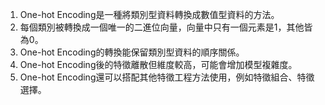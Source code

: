1. One-hot Encoding是一種將類別型資料轉換成數值型資料的方法。
2. 每個類別被轉換成一個唯一的二進位向量，向量中只有一個元素是1，其他皆為0。
3. One-hot Encoding的轉換能保留類別型資料的順序關係。
4. One-hot Encoding後的特徵離散但維度較高，可能會增加模型複雜度。
5. One-hot Encoding還可以搭配其他特徵工程方法使用，例如特徵組合、特徵選擇。